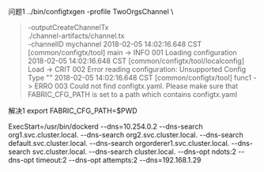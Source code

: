 问题1
../bin/configtxgen -profile TwoOrgsChannel \
> -outputCreateChannelTx \
> ./channel-artifacts/channel.tx \
> -channelID mychannel
2018-02-05 14:02:16.648 CST [common/configtx/tool] main -> INFO 001 Loading configuration
2018-02-05 14:02:16.648 CST [common/configtx/tool/localconfig] Load -> CRIT 002 Error reading configuration:  Unsupported Config Type ""
2018-02-05 14:02:16.648 CST [common/configtx/tool] func1 -> ERRO 003 Could not find configtx.yaml. Please make sure that FABRIC_CFG_PATH is set to a path which contains configtx.yaml

解决1
export FABRIC_CFG_PATH=$PWD


ExecStart=/usr/bin/dockerd --dns=10.254.0.2 --dns-search org1.svc.cluster.local. --dns-search org2.svc.cluster.local. --dns-search default.svc.cluster.local. --dns-search orgorderer1.svc.cluster.local. --dns-search svc.cluster.local. --dns-search cluster.local.  --dns-opt ndots:2 --dns-opt timeout:2 --dns-opt attempts:2 --dns=192.168.1.29
